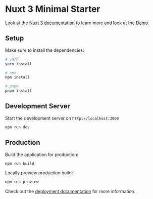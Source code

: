 # Nuxt 3 Minimal Starter

Look at the [Nuxt 3 documentation](https://nuxt.com/docs/getting-started/introduction) to learn more and look at the [Demo](https://dynamic-components.vercel.app/home)

## Setup

Make sure to install the dependencies:

```bash
# yarn
yarn install

# npm
npm install

# pnpm
pnpm install
```

## Development Server

Start the development server on `http://localhost:3000`

```bash
npm run dev
```

## Production

Build the application for production:

```bash
npm run build
```

Locally preview production build:

```bash
npm run preview
```

Check out the [deployment documentation](https://nuxt.com/docs/getting-started/deployment) for more information.
